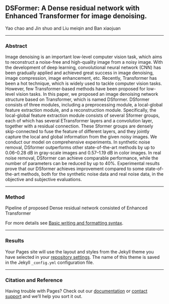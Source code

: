 ## DSFormer: A Dense residual network with Enhanced Transformer for image denoising. 

Yao chao and Jin shuo and Liu meiqin and Ban xiaojuan

----
### Abstract

Image denoising is an important low-level computer vision task, which aims to reconstruct a noise-free and high-quality image from a noisy image. With the development of deep learning, convolutional neural network (CNN) has been gradually applied and achieved great success in image denoising, image compression, image enhancement, etc. Recently, Transformer has been a hot technique, which is widely used to tackle computer vision tasks. However, few Transformer-based methods have been proposed for low-level vision tasks. In this paper, we proposed an image denoising network structure based on Transformer, which is named DSformer. DSformer consists of three modules, including a preprocessing module, a local-global feature extraction module, and a reconstruction module. Specifically, the local-global feature extraction module consists of several Sformer groups, each of which has several ETransformer layers and a convolution layer, together with a residual connection. These Sformer groups are densely skip-connected to fuse the feature of different layers, and they jointly capture the local and global information from the given noisy images. We conduct our model on comprehensive experiments. In synthetic noise removal, DSformer outperforms other state-of-the-art methods by up to 0.06–0.28 dB in gray-scale images and 0.57–1.19 dB in color images. In real noise removal, DSformer can achieve comparable performance, while the number of parameters can be reduced by up to 40\%. Experimental results prove that our DSformer achieves improvement compared to some state-of-the-art methods, both for the synthetic noise data and real noise data, in the objective and subjective evaluations.

---

### Method

Pipeline of proposed Dense residual network consisted of Enhanced Transformer



For more details see [Basic writing and formatting syntax](https://docs.github.com/en/github/writing-on-github/getting-started-with-writing-and-formatting-on-github/basic-writing-and-formatting-syntax).

---

### Results

Your Pages site will use the layout and styles from the Jekyll theme you have selected in your [repository settings](https://github.com/Kimsure/DSFormer/settings/pages). The name of this theme is saved in the Jekyll `_config.yml` configuration file.

----

### Citation and Reference

Having trouble with Pages? Check out our [documentation](https://docs.github.com/categories/github-pages-basics/) or [contact support](https://support.github.com/contact) and we’ll help you sort it out.
